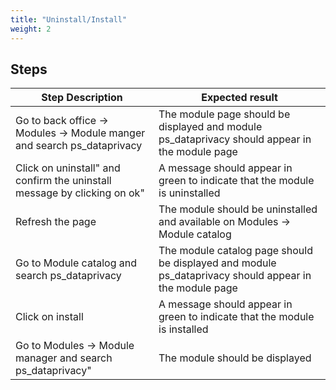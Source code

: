 ```yaml
---
title: "Uninstall/Install"
weight: 2
---
```

## Steps
| Step Description | Expected result |
| ----- | ----- |
| Go to back office -> Modules -> Module manger and search ps_dataprivacy | The module page should be displayed and module ps_dataprivacy should appear in the module page |
| Click on uninstall" and confirm the uninstall message by clicking on ok" | A message should appear in green to indicate that the module is uninstalled |
| Refresh the page | The module should be uninstalled and available on Modules -> Module catalog |
| Go to Module catalog and search ps_dataprivacy | The module catalog page should be displayed and module ps_dataprivacy should appear in the module page |
| Click on install | A message should appear in green to indicate that the module is installed |
| Go to Modules -> Module manager and search ps_dataprivacy" | The module should be displayed |
